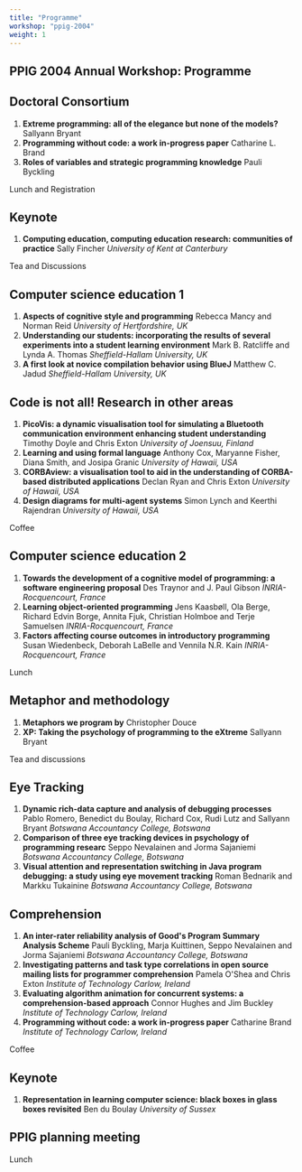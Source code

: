 ```yaml
---
title: "Programme" 
workshop: "ppig-2004"
weight: 1
---
```


## PPIG 2004 Annual Workshop: Programme

Doctoral Consortium
-------------------

1.  **Extreme programming: all of the elegance but none of the models?** Sallyann Bryant
2.  **Programming without code: a work in-progress paper** Catharine L. Brand
3.  **Roles of variables and strategic programming knowledge** Pauli Byckling

Lunch and Registration

Keynote
-------

1.  **Computing education, computing education research: communities of practice** Sally Fincher _University of Kent at Canterbury_

Tea and Discussions

Computer science education 1
----------------------------

1.  **Aspects of cognitive style and programming** Rebecca Mancy and Norman Reid _University of Hertfordshire, UK_
2.  **Understanding our students: incorporating the results of several experiments into a student learning environment** Mark B. Ratcliffe and Lynda A. Thomas _Sheffield-Hallam University, UK_
3.  **A first look at novice compilation behavior using BlueJ** Matthew C. Jadud _Sheffield-Hallam University, UK_

Code is not all! Research in other areas
----------------------------------------

1.  **PicoVis: a dynamic visualisation tool for simulating a Bluetooth communication environment enhancing student understanding** Timothy Doyle and Chris Exton _University of Joensuu, Finland_
2.  **Learning and using formal language** Anthony Cox, Maryanne Fisher, Diana Smith, and Josipa Granic _University of Hawaii, USA_
3.  **CORBAview: a visualisation tool to aid in the understanding of CORBA-based distributed applications** Declan Ryan and Chris Exton _University of Hawaii, USA_
4.  **Design diagrams for multi-agent systems** Simon Lynch and Keerthi Rajendran _University of Hawaii, USA_

Coffee

Computer science education 2
----------------------------

1.  **Towards the development of a cognitive model of programming: a software engineering proposal** Des Traynor and J. Paul Gibson _INRIA-Rocquencourt, France_
2.  **Learning object-oriented programming** Jens Kaasbøll, Ola Berge, Richard Edvin Borge, Annita Fjuk, Christian Holmboe and Terje Samuelsen _INRIA-Rocquencourt, France_
3.  **Factors affecting course outcomes in introductory programming** Susan Wiedenbeck, Deborah LaBelle and Vennila N.R. Kain _INRIA-Rocquencourt, France_

Lunch

Metaphor and methodology
------------------------

1.  **Metaphors we program by** Christopher Douce
2.  **XP: Taking the psychology of programming to the eXtreme** Sallyann Bryant

Tea and discussions

Eye Tracking
------------

1.  **Dynamic rich-data capture and analysis of debugging processes** Pablo Romero, Benedict du Boulay, Richard Cox, Rudi Lutz and Sallyann Bryant _Botswana Accountancy College, Botswana_
2.  **Comparison of three eye tracking devices in psychology of programming researc** Seppo Nevalainen and Jorma Sajaniemi _Botswana Accountancy College, Botswana_
3.  **Visual attention and representation switching in Java program debugging: a study using eye movement tracking** Roman Bednarik and Markku Tukainine _Botswana Accountancy College, Botswana_

Comprehension
-------------

1.  **An inter-rater reliability analysis of Good's Program Summary Analysis Scheme** Pauli Byckling, Marja Kuittinen, Seppo Nevalainen and Jorma Sajaniemi _Botswana Accountancy College, Botswana_
2.  **Investigating patterns and task type correlations in open source mailing lists for programmer comprehension** Pamela O'Shea and Chris Exton _Institute of Technology Carlow, Ireland_
3.  **Evaluating algorithm animation for concurrent systems: a comprehension-based approach** Connor Hughes and Jim Buckley _Institute of Technology Carlow, Ireland_
4.  **Programming without code: a work in-progress paper** Catharine Brand _Institute of Technology Carlow, Ireland_

Coffee

Keynote
-------

1.  **Representation in learning computer science: black boxes in glass boxes revisited** Ben du Boulay _University of Sussex_

PPIG planning meeting
---------------------

Lunch
